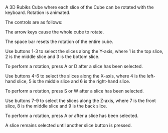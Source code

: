 A 3D Rubiks Cube where each slice of the Cube can be rotated with the keyboard. Rotation is animated.

The controls are as follows:

The arrow keys cause the whole cube to rotate.

The space bar resets the rotation of the entire cube.

Use buttons 1-3 to select the slices along the Y-axis, where 1 is the top slice, 2 is the middle slice and 3 is the bottom slice.

To perform a rotation, press A or D after a slice has been selected.

Use buttons 4-6 to select the slices along the X-axis, where 4 is the left-hand slice, 5 is the middle slice and 6 is the right-hand slice.

To perform a rotation, press S or W after a slice has been selected.

Use buttons 7-9 to select the slices along the Z-axis, where 7 is the front slice, 8 is the middle slice and 9 is the back slice.

To perform a rotation, press A or after a slice has been selected.


A slice remains selected until another slice button is pressed.
